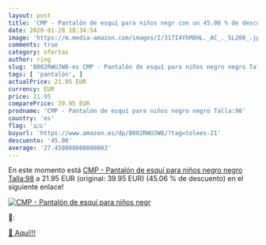 ```yaml
---
layout: post
title: 'CMP - Pantalón de esquí para niños negr con un 45.06 % de descuento'
date: 2020-01-28 18:34:54
image: 'https://m.media-amazon.com/images/I/317I4YhM8HL._AC_._SL200_.jpg'
comments: true
category: ofertas
author: ring
slug: 'B002RWUJW8-es CMP - Pantalón de esquí para niños negro negro Talla:98'
tags: [ 'pantalón', ]
actualPrice: 21.95 EUR
currency: EUR
price: 21.95
comparePrice: 39.95 EUR
prodname: 'CMP - Pantalón de esquí para niños negro negro Talla:98'
country: 'es'
flag: '🇪🇸'
buyurl: 'https://www.amazon.es/dp/B002RWUJW8/?tag=tolees-21'
descuento: '45.06'
average: '27.450000000000003'
---
```


En este momento está [CMP - Pantalón de esquí para niños negro negro Talla:98](https://www.amazon.es/dp/B002RWUJW8/?tag=tolees-21) a 21.95 EUR (original: 39.95 EUR) (45.06 %  de descuento) en el siguiente enlace!

[![CMP - Pantalón de esquí para niños negr](https://m.media-amazon.com/images/I/317I4YhM8HL._AC_._SL200_.jpg)](https://www.amazon.es/dp/B002RWUJW8/?tag=tolees-21)

🔎:


[🛒 Aquí!!!](https://www.amazon.es/dp/B002RWUJW8/?tag=tolees-21)
